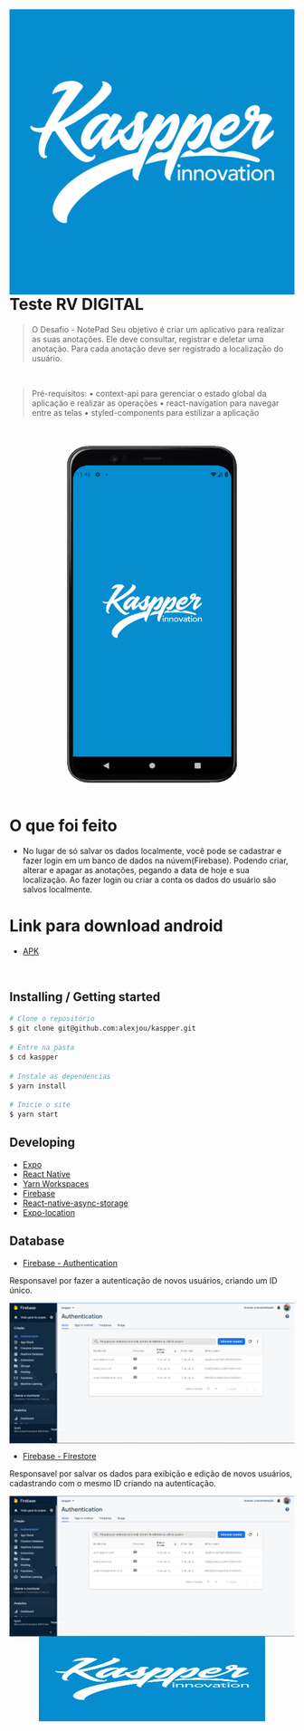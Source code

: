 <img src="./assets/icon.png" alt="Logo of the project" align="right">

# Teste RV DIGITAL 

> O Desafio - NotePad
Seu objetivo é criar um aplicativo para realizar as suas anotações. Ele deve consultar, registrar e deletar uma anotação. Para cada anotação deve ser registrado a localização do usuário. 

</br>

> Pré-requisitos:
• context-api para gerenciar o estado global da aplicação e realizar as operações
• react-navigation para navegar entre as telas
• styled-components para estilizar a aplicação

</br>

</br>
<div align="center">
 
<img src="./assets/Kaspper.gif" width="300" height="600" alt="Logo of the project" align="center">
</div>
</br>

# O que foi feito

- No lugar de só salvar os dados localmente, você pode se cadastrar e fazer login em um banco de dados na núvem(Firebase). Podendo criar, alterar e apagar as anotações, pegando a data de hoje e sua localização.
Ao fazer login ou criar a conta os dados do usuário são salvos localmente.

# Link para download android

- [APK](https://expo.dev/artifacts/8d867493-d0fb-403f-9b0f-10871058eb82)

</br>

## Installing / Getting started

```bash
# Clone o repositório
$ git clone git@github.com:alexjou/kaspper.git

# Entre na pasta
$ cd kaspper

# Instale as dependencias
$ yarn install

# Inicie o site
$ yarn start
```

## Developing

- [Expo](https://expo.io/)
- [React Native](https://reactnative.dev/)
- [Yarn Workspaces](https://classic.yarnpkg.com/en/docs/workspaces/)
- [Firebase](https://firebase.google.com/)
- [React-native-async-storage](https://react-native-async-storage.github.io/async-storage/docs/install/)
- [Expo-location](https://docs.expo.dev/versions/latest/sdk/location/)


## Database

- [Firebase - Authentication](https://firebase.google.com/docs/auth?hl=pt-br)

Responsavel por fazer a autenticação de novos usuários, criando um ID único.

<img src="./src/assets/images/firebase1.png" alt="Logo of the project" align="center">

- [Firebase - Firestore](https://firebase.google.com/docs/firestore?hl=pt-br)

Responsavel por salvar os dados para exibição e edição de novos usuários, cadastrando com o mesmo ID criando na autenticação.

<img src="./src/assets/images/firebase1.png" alt="Logo of the project" align="center">

</br>

<div align="center">
<img src="./assets/icon.png" width="400" height="150" alt="Logo of the project" align="center">
 </div>
